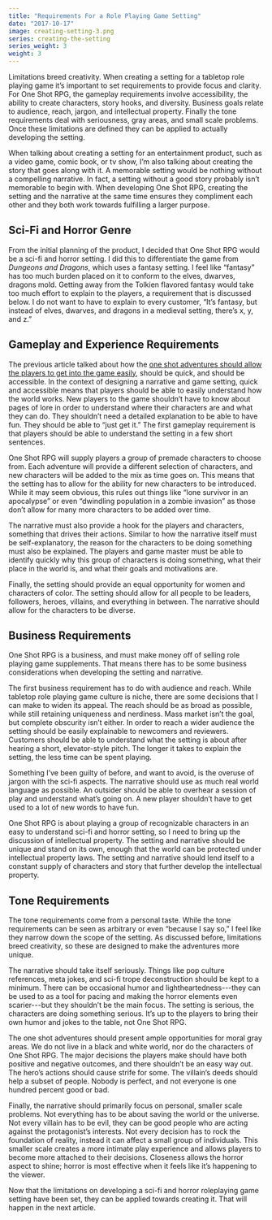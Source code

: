 ```yaml
---
title: "Requirements For a Role Playing Game Setting"
date: "2017-10-17"
image: creating-setting-3.png
series: creating-the-setting
series_weight: 3
weight: 3
---
```


Limitations breed creativity. When creating a setting for a tabletop role playing game it’s important to set requirements to provide focus and clarity. For One Shot RPG, the gameplay requirements involve accessibility, the ability to create characters, story hooks, and diversity. Business goals relate to audience, reach, jargon, and intellectual property. Finally the tone requirements deal with seriousness, gray areas, and small scale problems. Once these limitations are defined they can be applied to actually developing the setting.<!--more-->

When talking about creating a setting for an entertainment product, such as a video game, comic book, or tv show, I’m also talking about creating the story that goes along with it. A memorable setting would be nothing without a compelling narrative. In fact, a setting without a good story probably isn’t memorable to begin with. When developing One Shot RPG, creating the setting and the narrative at the same time ensures they compliment each other and they both work towards fulfilling a larger purpose.

## Sci-Fi and Horror Genre
From the initial planning of the product, I decided that One Shot RPG would be a sci-fi and horror setting. I did this to differentiate the game from _Dungeons and Dragons_, which uses a fantasy setting. I feel like “fantasy” has too much burden placed on it to conform to the elves, dwarves, dragons mold. Getting away from the Tolkien flavored fantasy would take too much effort to explain to the players, a requirement that is discussed below. I do not want to have to explain to every customer, “It’s fantasy, but instead of elves, dwarves, and dragons in a medieval setting, there’s x, y, and z.”

## Gameplay and Experience Requirements
The previous article talked about how the [one shot adventures should allow the players to get into the game easily](/blog/creating-the-setting/justification-for-one-shot-rpg/#the-issue-of-preparation-and-accessibility), should be quick, and should be accessible. In the context of designing a narrative and game setting, quick and accessible means that players should be able to easily understand how the world works. New players to the game shouldn’t have to know about pages of lore in order to understand where their characters are and what they can do. They shouldn’t need a detailed explanation to be able to have fun. They should be able to “just get it.” The first gameplay requirement is that players should be able to understand the setting in a few short sentences.

One Shot RPG will supply players a group of premade characters to choose from. Each adventure will provide a different selection of characters, and new characters will be added to the mix as time goes on. This means that the setting has to allow for the ability for new characters to be introduced. While it may seem obvious, this rules out things like “lone survivor in an apocalypse” or even “dwindling population in a zombie invasion” as those don’t allow for many more characters to be added over time.

The narrative must also provide a hook for the players and characters, something that drives their actions. Similar to how the narrative itself must be self-explanatory, the reason for the characters to be doing something must also be explained. The players and game master must be able to identify quickly why this group of characters is doing something, what their place in the world is, and what their goals and motivations are.

Finally, the setting should provide an equal opportunity for women and characters of color. The setting should allow for all people to be leaders, followers, heroes, villains, and everything in between. The narrative should allow for the characters to be diverse.

## Business Requirements
One Shot RPG is a business, and must make money off of selling role playing game supplements. That means there has to be some business considerations when developing the setting and narrative.

The first business requirement has to do with audience and reach. While tabletop role playing game culture is niche, there are some decisions that I can make to widen its appeal. The reach should be as broad as possible, while still retaining uniqueness and nerdiness. Mass market isn’t the goal, but complete obscurity isn’t either. In order to reach a wider audience the setting should be easily explainable to newcomers and reviewers. Customers should be able to understand what the setting is about after hearing a short, elevator-style pitch. The longer it takes to explain the setting, the less time can be spent playing.

Something I’ve been guilty of before, and want to avoid, is the overuse of jargon with the sci-fi aspects. The narrative should use as much real world language as possible. An outsider should be able to overhear a session of play and understand what’s going on. A new player shouldn’t have to get used to a lot of new words to have fun.

One Shot RPG is about playing a group of recognizable characters in an easy to understand sci-fi and horror setting, so I need to bring up the discussion of intellectual property. The setting and narrative should be unique and stand on its own, enough that the world can be protected under intellectual property laws. The setting and narrative should lend itself to a constant supply of characters and story that further develop the intellectual property.

## Tone Requirements
The tone requirements come from a personal taste. While the tone requirements can be seen as arbitrary or even “because I say so,” I feel like they narrow down the scope of the setting. As discussed before, limitations breed creativity, so these are designed to make the adventures more unique.

The narrative should take itself seriously. Things like pop culture references, meta jokes, and sci-fi trope deconstruction should be kept to a minimum. There can be occasional humor and lightheartedness---they can be used to as a tool for pacing and making the horror elements even scarier---but they shouldn’t be the main focus. The setting is serious, the characters are doing something serious. It’s up to the players to bring their own humor and jokes to the table, not One Shot RPG.

The one shot adventures should present ample opportunities for moral gray areas. We do not live in a black and white world, nor do the characters of One Shot RPG. The major decisions the players make should have both positive and negative outcomes, and there shouldn’t be an easy way out. The hero’s actions should cause strife for some. The villain’s deeds should help a subset of people. Nobody is perfect, and not everyone is one hundred percent good or bad.

Finally, the narrative should primarily focus on personal, smaller scale problems. Not everything has to be about saving the world or the universe. Not every villain has to be evil, they can be good people who are acting against the protagonist’s interests. Not every decision has to rock the foundation of reality, instead it can affect a small group of individuals. This smaller scale creates a more intimate play experience and allows players to become more attached to their decisions. Closeness allows the horror aspect to shine; horror is most effective when it feels like it’s happening to the viewer.

Now that the limitations on developing a sci-fi and horror roleplaying game setting have been set, they can be applied towards creating it. That will happen in the next article.
